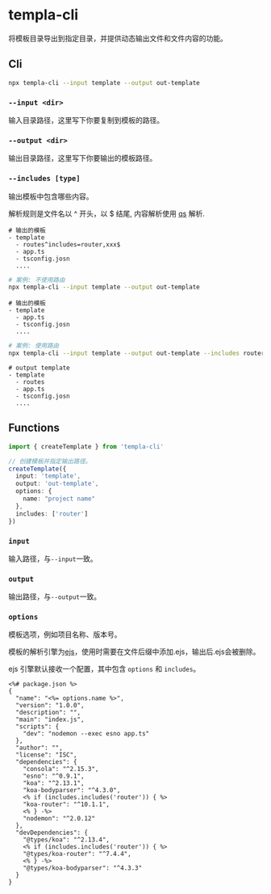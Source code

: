 # templa-cli
将模板目录导出到指定目录，并提供动态输出文件和文件内容的功能。

## Cli

```sh
npx templa-cli --input template --output out-template
```

### `--input <dir>`

输入目录路径，这里写下你要复制到模板的路径。

### `--output <dir>`

输出目录路径，这里写下你要输出的模板路径。

### `--includes [type]`

输出模板中包含哪些内容。

解析规则是文件名以 ^ 开头，以 $ 结尾, 内容解析使用 [qs](https://github.com/ljharb/qs) 解析.

~~~
# 输出的模板
- template
  - routes^includes=router,xxx$
  - app.ts
  - tsconfig.josn
  ....
~~~

~~~sh
# 案例: 不使用路由
npx templa-cli --input template --output out-template
~~~

~~~
# 输出的模板
- template
  - app.ts
  - tsconfig.josn
  ....
~~~

~~~sh
# 案例: 使用路由
npx templa-cli --input template --output out-template --includes router
~~~

~~~
# output template
- template
  - routes
  - app.ts
  - tsconfig.josn
  ....
~~~

## Functions

~~~typescript
import { createTemplate } from 'templa-cli'

// 创建模板并指定输出路径。
createTemplate({
  input: 'template',
  output: 'out-template',
  options: {
    name: "project name"
  },
  includes: ['router']
})
~~~

### `input`

输入路径，与`--input`一致。

### `output`

输出路径，与`--output`一致。

### `options`

模板选项，例如项目名称、版本号。

模板的解析引擎为[ejs](https://ejs.bootcss.com/#docs)，使用时需要在文件后缀中添加.ejs，输出后.ejs会被删除。

ejs 引擎默认接收一个配置，其中包含 `options` 和 `includes`。

~~~ejs
<%# package.json %>
{
  "name": "<%= options.name %>",
  "version": "1.0.0",
  "description": "",
  "main": "index.js",
  "scripts": {
    "dev": "nodemon --exec esno app.ts"
  },
  "author": "",
  "license": "ISC",
  "dependencies": {
    "consola": "^2.15.3",
    "esno": "^0.9.1",
    "koa": "^2.13.1",
    "koa-bodyparser": "^4.3.0",
    <% if (includes.includes('router')) { %>
    "koa-router": "^10.1.1",
    <% } -%>
    "nodemon": "^2.0.12"
  },
  "devDependencies": {
    "@types/koa": "^2.13.4",
    <% if (includes.includes('router')) { %>
    "@types/koa-router": "^7.4.4",
    <% } -%>
    "@types/koa-bodyparser": "^4.3.3"
  }
}
~~~

